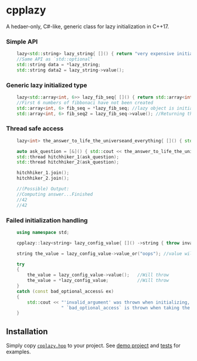 # cpplazy
A hedaer-only, C#-like, generic class for lazy initialization in C++17.

### Simple API
```cpp
    lazy<std::string> lazy_string{ []() { return "very expensive initialization here...."s; } };
    //Same API as `std::optional"
    std::string data = *lazy_string;
    std::string data2 = lazy_string->value();
```

### Generic lazy initialized type 
```cpp
    lazy<std::array<int, 6>> lazy_fib_seq{ []() { return std::array<int, 6>{ 0, 1, 1, 2, 3, 5 }; } };
    //First 6 numbers of fibbonaci have not been created 
    std::array<int, 6> fib_seq = *lazy_fib_seq; //lazy object is initialized at (and only at) first usage
    std::array<int, 6> fib_seq2 = lazy_fib_seq->value(); //Returning the value, without re-initializing
```



### Thread safe access
```cpp
    lazy<int> the_answer_to_life_the_universeand_everything{ []() { std::cout << "Computing answer...Finished"  << std::endl; return 42; } };

    auto ask_question = [&]() { std::cout << the_answer_to_life_the_universeand_everything->value() << std::endl; };
    std::thread hitchhiker_1(ask_question);
    std::thread hitchhiker_2(ask_question);

    hitchhiker_1.join();
    hitchhiker_2.join();

    //(Possible) Output:
    //Computing answer...Finished
    //42
    //42
```

### Failed initialization handling
```cpp
    using namespace std;

    cpplazy::lazy<string> lazy_config_value{ []() ->string { throw invalid_argument("can't open config file"); } };

    string the_value = lazy_config_value->value_or("oops"); //value will be fallback to: "oops"

    try
    {
        the_value = lazy_config_value->value();   //Will throw
        the_value = *lazy_config_value;           //Will throw
    }
    catch (const bad_optional_access& ex) 
    {
        std::cout << "'invalid_argument' was thrown when initializing, but"
                     " `bad_optional_access` is thrown when taking the value" << std::endl;
    }
```

## Installation

 Simply copy [`cpplazy.hpp`](include/cpplazy/cpplazy.hpp) to your project.
 See [demo project](demo/) and [tests](tests/tests.cpp) for examples.
